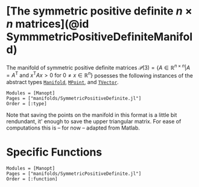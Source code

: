 # [The symmetric positive definite $n\times n$ matrices](@id SymmmetricPositiveDefiniteManifold)
The manifold of symmetric positive definite matrices
$\mathcal P(3) = \bigl\{ A \in \mathbb R^{n\times n} \big|
A = A^{\mathrm{T}} \text{ and }
x^{\mathrm{T}}Ax > 0 \text{ for } 0\neq x \in\mathbb R^n \bigr\}$
posesses the following instances of the abstract types
[`Manifold`](@ref), [`MPoint`](@ref), and [`TVector`](@ref).
```@autodocs
Modules = [Manopt]
Pages = ["manifolds/SymmetricPositiveDefinite.jl"]
Order = [:type]
```
Note that saving the points on the manifold in this format is a little bit rendundant,
it' enough to save the upper triangular matrix. For ease of computations this
is – for now – adapted from Matlab.

# Specific Functions
```@autodocs
Modules = [Manopt]
Pages = ["manifolds/SymmetricPositiveDefinite.jl"]
Order = [:function]
```
